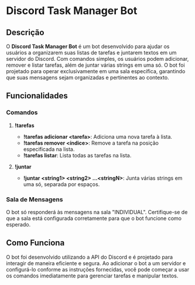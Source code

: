 # Discord Task Manager Bot

## Descrição

O **Discord Task Manager Bot** é um bot desenvolvido para ajudar os usuários a organizarem suas listas de tarefas e juntarem textos em um servidor do Discord. Com comandos simples, os usuários podem adicionar, remover e listar tarefas, além de juntar várias strings em uma só. O bot foi projetado para operar exclusivamente em uma sala específica, garantindo que suas mensagens sejam organizadas e pertinentes ao contexto.

## Funcionalidades

### Comandos

1. **!tarefas**
   - **!tarefas adicionar \<tarefa\>**: Adiciona uma nova tarefa à lista.
   - **!tarefas remover \<índice\>**: Remove a tarefa na posição especificada na lista.
   - **!tarefas listar**: Lista todas as tarefas na lista.

2. **!juntar**
   - **!juntar \<string1\> \<string2\> ...\<stringN\>**: Junta várias strings em uma só, separada por espaços.

### Sala de Mensagens

O bot só responderá às mensagens na sala "INDIVIDUAL". Certifique-se de que a sala está configurada corretamente para que o bot funcione como esperado.

## Como Funciona

O bot foi desenvolvido utilizando a API do Discord e é projetado para interagir de maneira eficiente e segura. Ao adicionar o bot a um servidor e configurá-lo conforme as instruções fornecidas, você pode começar a usar os comandos imediatamente para gerenciar tarefas e manipular textos.

